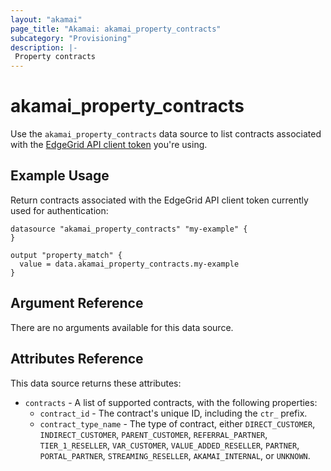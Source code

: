```yaml
---
layout: "akamai"
page_title: "Akamai: akamai_property_contracts"
subcategory: "Provisioning"
description: |-
 Property contracts
---
```


# akamai_property_contracts


Use the `akamai_property_contracts` data source to list contracts associated with the [EdgeGrid API client token](https://developer.akamai.com/getting-started/edgegrid) you're using. 

## Example Usage

Return contracts associated with the EdgeGrid API client token currently used for authentication:

```hcl-terraform
datasource "akamai_property_contracts" "my-example" {
}

output "property_match" {
  value = data.akamai_property_contracts.my-example
}
```

## Argument Reference

There are no arguments available for this data source.

## Attributes Reference

This data source returns these attributes:

* `contracts` - A list of supported contracts, with the following properties:
  * `contract_id` - The contract's unique ID, including the `ctr_` prefix.
  * `contract_type_name` - The type of contract, either `DIRECT_CUSTOMER`, `INDIRECT_CUSTOMER`, `PARENT_CUSTOMER`,
  `REFERRAL_PARTNER`, `TIER_1_RESELLER`, `VAR_CUSTOMER`, `VALUE_ADDED_RESELLER`, `PARTNER`, `PORTAL_PARTNER`,
  `STREAMING_RESELLER`, `AKAMAI_INTERNAL`, or `UNKNOWN`.

